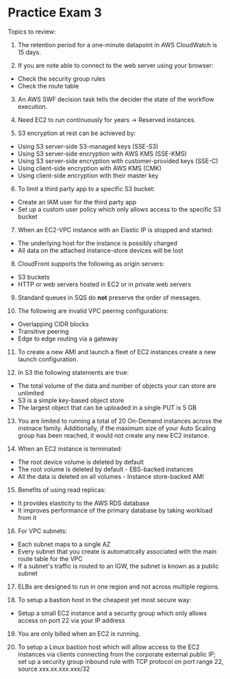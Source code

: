 # Practice Exam 3

Topics to review:

1. The retention period for a one-minute datapoint in AWS CloudWatch is 15 days.

2. If you are note able to connect to the web server using your browser:
  * Check the security group rules
  * Check the route table

3. An AWS SWF decision task tells the decider the state of the workflow execution.

4. Need EC2 to run continuously for years -> Reserved instances.

5. S3 encryption at rest can be achieved by:
  * Using S3 server-side S3-managed keys (SSE-S3)
  * Using S3 server-side encryption with AWS KMS (SSE-KMS)
  * Using S3 server-side encryption with customer-provided keys (SSE-C)
  * Using client-side encryption with AWS KMS (CMK)
  * Using client-side encryption with their master key

6. To limit a third party app to a specific S3 bucket:
  * Create an IAM user for the third party app
  * Set up a custom user policy which only allows access to the specific S3 bucket

7. When an EC2-VPC instance with an Elastic IP is stopped and started:
  * The underlying host for the instance is possibly charged
  * All data on the attached instance-store devices will be lost

8. CloudFront supports the following as origin servers:
  * S3 buckets
  * HTTP or web servers hosted in EC2 or in private web servers

9. Standard queues in SQS do **not** preserve the order of messages.

10. The following are invalid VPC peering configurations:
  * Overlapping CIDR blocks
  * Transitive peering
  * Edge to edge routing via a gateway

11. To create a new AMI and launch a fleet of EC2 instances create a new launch configuration.

12. In S3 the following statements are true:
  * The total volume of the data and number of objects your can store are unlimited
  * S3 is a simple key-based object store
  * The largest object that can be uploaded in a single PUT is 5 GB

13. You are limited to running a total of 20 On-Demand instances across the instnace family. Additionally, if the maximum size of your Auto Scaling group has been reached, it would not create any new EC2 instance.

14. When an EC2 instance is terminated:
  * The root device volume is deleted by default
  * The root volume is deleted by default - EBS-backed instances
  * All the data is deleted on all volumes - Instance store-backed AMI

15. Benefits of using read replicas:
  * It provides elasticity to the AWS RDS database
  * It improves performance of the primary database by taking workload from it

16. For VPC subnets:
  * Each subnet maps to a single AZ
  * Every subnet that you create is automatically associated with the main route table for the VPC
  * If a subnet's traffic is routed to an IGW, the subnet is known as a public subnet

17. ELBs are designed to run in one region and not across multiple regions.

18. To setup a bastion host in the cheapest yet most secure way:
  * Setup a small EC2 instance and a security group which only allows access on port 22 via your IP address

19. You are only billed when an EC2 is running.

20. To setup a Linux bastion host which will allow access to the EC2 instances via clients connecting from the corporate external public IP; set up a security group inbound rule with TCP protocol on port range 22, source xxx.xx.xxx.xxx/32
